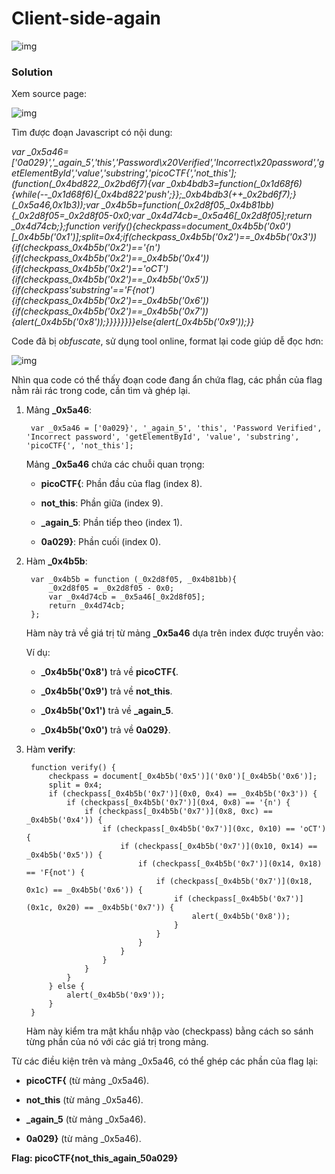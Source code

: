 # Client-side-again
![img](4)

### Solution

Xem source page: 

![img](5)

Tìm được đoạn Javascript có nội dung: 

*var _0x5a46=['0a029}','_again_5','this','Password\x20Verified','Incorrect\x20password','getElementById','value','substring','picoCTF{','not_this'];(function(_0x4bd822,_0x2bd6f7){var _0xb4bdb3=function(_0x1d68f6){while(--_0x1d68f6){_0x4bd822'push';}};_0xb4bdb3(++_0x2bd6f7);}(_0x5a46,0x1b3));var _0x4b5b=function(_0x2d8f05,_0x4b81bb){_0x2d8f05=_0x2d8f05-0x0;var _0x4d74cb=_0x5a46[_0x2d8f05];return _0x4d74cb;};function verify(){checkpass=document_0x4b5b('0x0')[_0x4b5b('0x1')];split=0x4;if(checkpass_0x4b5b('0x2')==_0x4b5b('0x3')){if(checkpass_0x4b5b('0x2')=='{n'){if(checkpass_0x4b5b('0x2')==_0x4b5b('0x4')){if(checkpass_0x4b5b('0x2')=='oCT'){if(checkpass_0x4b5b('0x2')==_0x4b5b('0x5')){if(checkpass'substring'=='F{not'){if(checkpass_0x4b5b('0x2')==_0x4b5b('0x6')){if(checkpass_0x4b5b('0x2')==_0x4b5b('0x7')){alert(_0x4b5b('0x8'));}}}}}}}}else{alert(_0x4b5b('0x9'));}}*

Code đã bị *obfuscate*, sử dụng tool online, format lại code giúp dễ đọc hơn: 

![img](6)

Nhìn qua code có thể thấy đoạn code đang ẩn chứa flag, các phần của flag nằm rải rác trong code, cần tìm và ghép lại.

1. Mảng **_0x5a46**:

        var _0x5a46 = ['0a029}', '_again_5', 'this', 'Password Verified', 'Incorrect password', 'getElementById', 'value', 'substring', 'picoCTF{', 'not_this'];

    Mảng **_0x5a46** chứa các chuỗi quan trọng: 

    - **picoCTF{**: Phần đầu của flag (index 8).

    - **not_this**: Phần giữa (index 9).

    - **_again_5**: Phần tiếp theo (index 1).

    - **0a029}**: Phần cuối (index 0).

2. Hàm **_0x4b5b**:

        var _0x4b5b = function (_0x2d8f05, _0x4b81bb){
            _0x2d8f05 = _0x2d8f05 - 0x0;
            var _0x4d74cb = _0x5a46[_0x2d8f05];
            return _0x4d74cb;
        };

    Hàm này trả về giá trị từ mảng **_0x5a46** dựa trên index được truyền vào:

    Ví dụ: 

    - **_0x4b5b('0x8')** trả về **picoCTF{**.

    - **_0x4b5b('0x9')** trả về **not_this**.

    - **_0x4b5b('0x1')** trả về **_again_5**.

    - **_0x4b5b('0x0')** trả về **0a029}**.

3. Hàm **verify**:

        function verify() {
            checkpass = document[_0x4b5b('0x5')]('0x0')[_0x4b5b('0x6')];
            split = 0x4;
            if (checkpass[_0x4b5b('0x7')](0x0, 0x4) == _0x4b5b('0x3')) {
                if (checkpass[_0x4b5b('0x7')](0x4, 0x8) == '{n') {
                    if (checkpass[_0x4b5b('0x7')](0x8, 0xc) == _0x4b5b('0x4')) {
                        if (checkpass[_0x4b5b('0x7')](0xc, 0x10) == 'oCT') {
                            if (checkpass[_0x4b5b('0x7')](0x10, 0x14) == _0x4b5b('0x5')) {
                                if (checkpass[_0x4b5b('0x7')](0x14, 0x18) == 'F{not') {
                                    if (checkpass[_0x4b5b('0x7')](0x18, 0x1c) == _0x4b5b('0x6')) {
                                        if (checkpass[_0x4b5b('0x7')](0x1c, 0x20) == _0x4b5b('0x7')) {
                                            alert(_0x4b5b('0x8'));
                                        }
                                    }
                                }
                            }
                        }
                    }
                }
            } else {
                alert(_0x4b5b('0x9'));
            }
        }

    Hàm này kiểm tra mật khẩu nhập vào (checkpass) bằng cách so sánh từng phần của nó với các giá trị trong mảng.


Từ các điều kiện trên và mảng _0x5a46, có thể ghép các phần của flag lại:

- **picoCTF{** (từ mảng _0x5a46).

- **not_this** (từ mảng _0x5a46).

- **_again_5** (từ mảng _0x5a46).

- **0a029}** (từ mảng _0x5a46).

**Flag: picoCTF{not_this_again_50a029}**